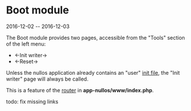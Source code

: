 Boot module
===================
2016-12-02 -- 2016-12-03


The Boot module provides two pages, accessible from the "Tools" section of the left menu:

- <-Init writer->
- <-Reset->


  
Unless the nullos application already contains an "user" [init file](https://github.com/lingtalfi/nullos-admin/tree/master/doc/official/core-concepts/init-file.md),
the "Init writer" page will always be called.
  
  
This is a feature of the [router](https://github.com/lingtalfi/nullos-admin/tree/master/doc/official/core-concepts/routing.md)
in **app-nullos/www/index.php**.



todo: fix missing links
